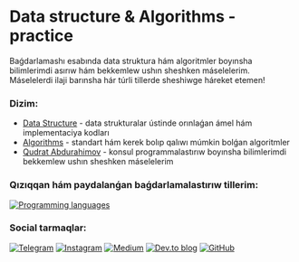 # Data structure & Algorithms - practice
Baǵdarlamashı esabında data struktura hám algoritmler boyınsha bilimlerimdi asırıw hám bekkemlew ushın sheshken máselelerim. Máselelerdi ilaji barınsha hár túrli tillerde sheshiwge háreket etemen!
### Dizim:
+ [Data Structure](https://github.com/turdibekjumabaev/DSA-practice/tree/main/datastructure) - data strukturalar ústinde orınlaǵan ámel hám implementaciya kodları
+ [Algorithms](https://github.com/turdibekjumabaev/DSA-practice/tree/main/algorithms) - standart hám kerek bolıp qalıwı múmkin bolǵan algoritmler
+ [Qudrat Abdurahimov](https://github.com/turdibekjumabaev/DSA-practice/tree/main/qudrat_abdurahimov) - konsul programmalastırıw boyınsha bilimlerimdi bekkemlew ushın sheshken máselelerim

### Qızıqqan hám paydalanǵan baǵdarlamalastırıw tillerim:
[![Programming languages](https://skillicons.dev/icons?i=cpp,python,java)](https://skillicons.dev)

### Social tarmaqlar:
[![Telegram](https://img.shields.io/badge/Telegram-2CA5E0?style=for-the-badge&logo=telegram&logoColor=white)](https://t.me/turdibekjumabaev) [![Instagram](https://img.shields.io/badge/Instagram-%23E4405F.svg?style=for-the-badge&logo=Instagram&logoColor=white)](https://www.instagram.com/turdibekjumabaev_/) [![Medium](https://img.shields.io/badge/Medium-12100E?style=for-the-badge&logo=medium&logoColor=white)](https://medium.com/@turdibekjumabaev) [![Dev.to blog](https://img.shields.io/badge/dev.to-0A0A0A?style=for-the-badge&logo=dev.to&logoColor=white)](https://dev.to/turdibekjumabaev) [![GitHub](https://img.shields.io/badge/github-%23121011.svg?style=for-the-badge&logo=github&logoColor=white)](https://github.com/turdibekjumabaev/)
